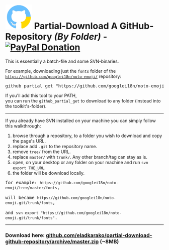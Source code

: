 <h1><a href="https://paypal.me/e1adkarak0" ok><img src="bin/icon.png" alt="PayPal Donation" ok></a> Partial-Download A GitHub-Repository <em>(By Folder)</em> - &nbsp; &nbsp; <a href="https://paypal.me/e1adkarak0" ok><img src="https://www.paypalobjects.com/webstatic/mktg/Logo/pp-logo-100px.png" alt="PayPal Donation" ok></a></h1>

This is essentially a batch-file and some SVN-binaries.

For example, downloading just the <code>fonts</code> folder of the <code>https://github.com/googlei18n/noto-emoji/</code> repository:
<pre>
github_partial_get "https://github.com/googlei18n/noto-emoji/tree/master/fonts"
</pre>

If you'll add this tool to your PATH,<br/>
you can run the <code>github_partial_get</code> to download to any folder (instead into the toolkit's-folder).

<hr/>

If you already have SVN installed on your machine you can simply follow this walkthrough:
1. browse through a repository, to a folder you wish to download and copy the page's URL.
2. replace add <code>.git</code> to the repository name.
3. remove <code>tree/</code> from the URL.
4. replace <code>master/</code> with <code>trunk/</code>. Any other branch/tag can stay as is.
5. open, on your desktop or any folder on your machine and run <code>svn export THE_URL</code>.
6. the folder will be download locally.

<pre>
for example: <code>https://github.com/googlei18n/noto-emoji/tree/master/fonts</code>,<br/>
will became <code>https://github.com/googlei18n/noto-emoji.git/trunk/fonts</code>,<br/>
and <code>svn export "https://github.com/googlei18n/noto-emoji.git/trunk/fonts"</code>.
</pre>

<hr/>

<h3>Download here: <a href="https://github.com/eladkarako/partial-download-github-repository/archive/master.zip"><strong>github.com/eladkarako/partial-download-github-repository/archive/master.zip</strong></a> (~8MB)<h3>